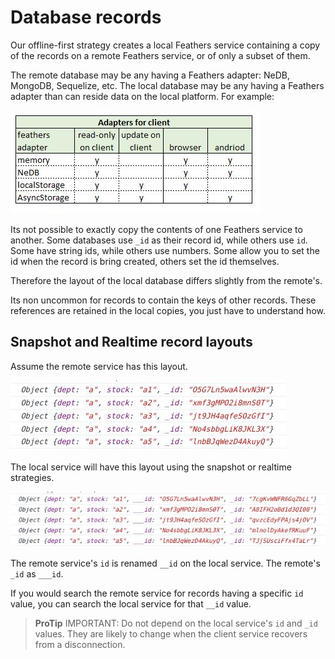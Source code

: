 # Database records

Our offline-first strategy creates a local Feathers service
containing a copy of the records on a remote Feathers service,
or of only a subset of them.

The remote database may be any having a Feathers adapter: NeDB, MongoDB, Sequelize, etc.
The local database may be any having a Feathers adapter than can reside data on the local platform.
For example:

![client-adapters](./assets/client-adapters.jpg)

Its not possible to exactly copy the contents of one Feathers service to another.
Some databases use `_id` as their record id, while others use `id`.
Some have string ids, while others use numbers.
Some allow you to set the id when the record is bring created,
others set the id themselves.

Therefore the layout of the local database differs slightly from the remote's.

Its non uncommon for records to contain the keys of other records.
These references are retained in the local copies,
you just have to understand how.

## Snapshot and Realtime record layouts

Assume the remote service has this layout.

![layout-snapshot-a-remote](./assets/layout-snapshot-a-remote.jpg)

The local service will have this layout using the snapshot or realtime strategies.

![layout-snapshot-a-local](./assets/layout-snapshot-a-local.jpg)

The remote service's `id` is renamed `__id` on the local service.
The remote's `_id` as `___id`.

If you would search the remote service for records having a specific `id` value,
you can search the local service for that `__id` value.

> **ProTip** IMPORTANT: Do not depend on the local service's `id` and `_id` values.
They are likely to change when the client service recovers from a disconnection.

